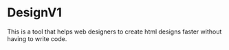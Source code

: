 # DesignV1
This is a tool that helps web designers to create html designs faster without having to write code.
